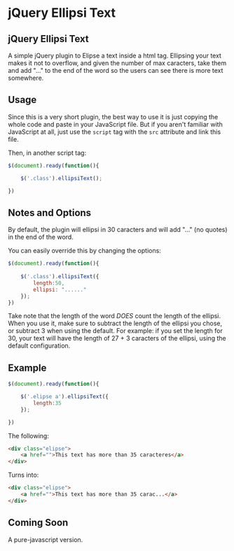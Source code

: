 # jQuery Ellipsi Text


## jQuery Ellipsi Text

A simple jQuery plugin to Elipse a text inside a html tag.
Ellipsing your text makes it not to overflow, and given the number of max caracters, take them and add "..." to the end of the word so the users can see there is more text somewhere.

## Usage

Since this is a very short plugin, the best way to use it is just copying the whole code and paste in your JavaScript file. But if you aren't familiar with JavaScript at all, just use the ```script``` tag with the  ```src``` attribute and link this file.

Then, in another script tag:

```javascript
$(document).ready(function(){

	$('.class').ellipsiText();

})
```

## Notes and Options

By default, the plugin will ellipsi in 30 caracters and will add "..." (no quotes) in the end of the word.

You can easily override this by changing the options:

```js
$(document).ready(function(){
	
	$('.class').ellipsiText({
		length:50,
		ellipsi: "......"
	});
})

```

Take note that the length of the word *DOES* count the length of the ellipsi. When you use it, make sure to subtract the length of the ellipsi you chose, or subtract 3 when using the default. For example: if you set the length for 30, your text will have the length of 27 + 3 caracters of the ellipsi, using the default configuration.

## Example


```js
$(document).ready(function(){

	$('.elipse a').ellipsiText({
		length:35
	});

})
```

The following:

```html
<div class="elipse">
	<a href="">This text has more than 35 caracteres</a>
</div>
```

Turns into:

```html
<div class="elipse">
	<a href="">This text has more than 35 carac...</a>
</div>

```

## Coming Soon

A pure-javascript version.

	

